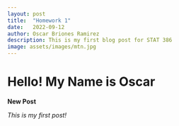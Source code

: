 ```yaml
---
layout: post
title:  "Homework 1"
date:   2022-09-12
author: Oscar Briones Ramirez
description: This is my first blog post for STAT 386
image: assets/images/mtn.jpg
---
```


# Hello! My Name is Oscar

**New Post**

*This is my first post!*

